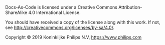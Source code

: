 Docs-As-Code is licensed under a
Creative Commons Attribution-ShareAlike 4.0 International License.

You should have received a copy of the license along with this
work. If not, see <http://creativecommons.org/licenses/by-sa/4.0/>.

Copyright © 2019 Koninklijke Philips N.V, https://www.philips.com
